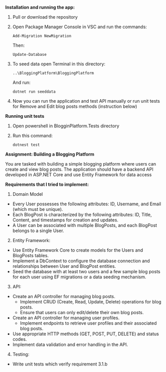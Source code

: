 **Installation and running the app:**
1. Pull or download the repository
2. Open Package Manager Console in VSC and run the commands:
   
   ```
   Add-Migration NewMigration
   ```
   Then:
   ```
   Update-Database
   ```
3. To seed data open Terminal in this directory:
   ```
   ..\BloggingPlatform\BloggingPlatform
   ```
   And run:
   ```
   dotnet run seeddata
   ```
4. Now you can run the application and test API manually or run unit tests for Remove and Edit blog posts methods (instruction below)

**Running unit tests** 
1. Open powershell in BlogginPlatform.Tests directory
2. Run this command:
    
   ```
   dotnest test
   ```

**Assignment: Building a Blogging Platform**

You are tasked with building a simple blogging platform where users can create and view blog posts. The application should have a backend API developed in ASP.NET Core and use Entity Framework for data access

**Requirements that I tried to implement:**
1.	Domain Model
 - Every User possesses the following attributes: ID, Username, and Email (which must be unique).
 -  Each BlogPost is characterized by the following attributes: ID, Title, Content, and timestamps for creation and updates.
 -	A User can be associated with multiple BlogPosts, and each BlogPost belongs to a single User.

2. Entity Framework:
-	Use Entity Framework Core to create models for the Users and BlogPosts tables.
-	Implement a DbContext to configure the database connection and relationships between User and BlogPost entities.
-	Seed the database with at least two users and a few sample blog posts for each user using EF migrations or a data seeding mechanism.

3. API:
- Create an API controller for managing blog posts.
   -	Implement CRUD (Create, Read, Update, Delete) operations for blog posts.
   -	Ensure that users can only edit/delete their own blog posts.
- Create an API controller for managing user profiles.
  -	Implement endpoints to retrieve user profiles and their associated blog posts.
-	Use appropriate HTTP methods (GET, POST, PUT, DELETE) and status codes.
-	Implement data validation and error handling in the API.

4. Testing:
-	Write unit tests which verify requirement 3.1.b

